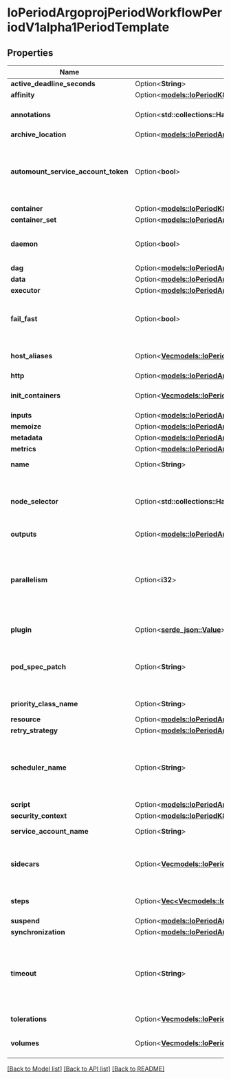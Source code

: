 # IoPeriodArgoprojPeriodWorkflowPeriodV1alpha1PeriodTemplate

## Properties

Name | Type | Description | Notes
------------ | ------------- | ------------- | -------------
**active_deadline_seconds** | Option<**String**> |  | [optional]
**affinity** | Option<[**models::IoPeriodK8sPeriodApiPeriodCorePeriodV1PeriodAffinity**](io.k8s.api.core.v1.Affinity.md)> |  | [optional]
**annotations** | Option<**std::collections::HashMap<String, String>**> | Annotations is a list of annotations to add to the template at runtime | [optional]
**archive_location** | Option<[**models::IoPeriodArgoprojPeriodWorkflowPeriodV1alpha1PeriodArtifactLocation**](io.argoproj.workflow.v1alpha1.ArtifactLocation.md)> |  | [optional]
**automount_service_account_token** | Option<**bool**> | AutomountServiceAccountToken indicates whether a service account token should be automatically mounted in pods. ServiceAccountName of ExecutorConfig must be specified if this value is false. | [optional]
**container** | Option<[**models::IoPeriodK8sPeriodApiPeriodCorePeriodV1PeriodContainer**](io.k8s.api.core.v1.Container.md)> |  | [optional]
**container_set** | Option<[**models::IoPeriodArgoprojPeriodWorkflowPeriodV1alpha1PeriodContainerSetTemplate**](io.argoproj.workflow.v1alpha1.ContainerSetTemplate.md)> |  | [optional]
**daemon** | Option<**bool**> | Daemon will allow a workflow to proceed to the next step so long as the container reaches readiness | [optional]
**dag** | Option<[**models::IoPeriodArgoprojPeriodWorkflowPeriodV1alpha1PeriodDagTemplate**](io.argoproj.workflow.v1alpha1.DAGTemplate.md)> |  | [optional]
**data** | Option<[**models::IoPeriodArgoprojPeriodWorkflowPeriodV1alpha1PeriodData**](io.argoproj.workflow.v1alpha1.Data.md)> |  | [optional]
**executor** | Option<[**models::IoPeriodArgoprojPeriodWorkflowPeriodV1alpha1PeriodExecutorConfig**](io.argoproj.workflow.v1alpha1.ExecutorConfig.md)> |  | [optional]
**fail_fast** | Option<**bool**> | FailFast, if specified, will fail this template if any of its child pods has failed. This is useful for when this template is expanded with `withItems`, etc. | [optional]
**host_aliases** | Option<[**Vec<models::IoPeriodK8sPeriodApiPeriodCorePeriodV1PeriodHostAlias>**](io.k8s.api.core.v1.HostAlias.md)> | HostAliases is an optional list of hosts and IPs that will be injected into the pod spec | [optional]
**http** | Option<[**models::IoPeriodArgoprojPeriodWorkflowPeriodV1alpha1PeriodHttp**](io.argoproj.workflow.v1alpha1.HTTP.md)> |  | [optional]
**init_containers** | Option<[**Vec<models::IoPeriodArgoprojPeriodWorkflowPeriodV1alpha1PeriodUserContainer>**](io.argoproj.workflow.v1alpha1.UserContainer.md)> | InitContainers is a list of containers which run before the main container. | [optional]
**inputs** | Option<[**models::IoPeriodArgoprojPeriodWorkflowPeriodV1alpha1PeriodInputs**](io.argoproj.workflow.v1alpha1.Inputs.md)> |  | [optional]
**memoize** | Option<[**models::IoPeriodArgoprojPeriodWorkflowPeriodV1alpha1PeriodMemoize**](io.argoproj.workflow.v1alpha1.Memoize.md)> |  | [optional]
**metadata** | Option<[**models::IoPeriodArgoprojPeriodWorkflowPeriodV1alpha1PeriodMetadata**](io.argoproj.workflow.v1alpha1.Metadata.md)> |  | [optional]
**metrics** | Option<[**models::IoPeriodArgoprojPeriodWorkflowPeriodV1alpha1PeriodMetrics**](io.argoproj.workflow.v1alpha1.Metrics.md)> |  | [optional]
**name** | Option<**String**> | Name is the name of the template | [optional]
**node_selector** | Option<**std::collections::HashMap<String, String>**> | NodeSelector is a selector to schedule this step of the workflow to be run on the selected node(s). Overrides the selector set at the workflow level. | [optional]
**outputs** | Option<[**models::IoPeriodArgoprojPeriodWorkflowPeriodV1alpha1PeriodOutputs**](io.argoproj.workflow.v1alpha1.Outputs.md)> |  | [optional]
**parallelism** | Option<**i32**> | Parallelism limits the max total parallel pods that can execute at the same time within the boundaries of this template invocation. If additional steps/dag templates are invoked, the pods created by those templates will not be counted towards this total. | [optional]
**plugin** | Option<[**serde_json::Value**](.md)> | Plugin is an Object with exactly one key | [optional]
**pod_spec_patch** | Option<**String**> | PodSpecPatch holds strategic merge patch to apply against the pod spec. Allows parameterization of container fields which are not strings (e.g. resource limits). | [optional]
**priority_class_name** | Option<**String**> | PriorityClassName to apply to workflow pods. | [optional]
**resource** | Option<[**models::IoPeriodArgoprojPeriodWorkflowPeriodV1alpha1PeriodResourceTemplate**](io.argoproj.workflow.v1alpha1.ResourceTemplate.md)> |  | [optional]
**retry_strategy** | Option<[**models::IoPeriodArgoprojPeriodWorkflowPeriodV1alpha1PeriodRetryStrategy**](io.argoproj.workflow.v1alpha1.RetryStrategy.md)> |  | [optional]
**scheduler_name** | Option<**String**> | If specified, the pod will be dispatched by specified scheduler. Or it will be dispatched by workflow scope scheduler if specified. If neither specified, the pod will be dispatched by default scheduler. | [optional]
**script** | Option<[**models::IoPeriodArgoprojPeriodWorkflowPeriodV1alpha1PeriodScriptTemplate**](io.argoproj.workflow.v1alpha1.ScriptTemplate.md)> |  | [optional]
**security_context** | Option<[**models::IoPeriodK8sPeriodApiPeriodCorePeriodV1PeriodPodSecurityContext**](io.k8s.api.core.v1.PodSecurityContext.md)> |  | [optional]
**service_account_name** | Option<**String**> | ServiceAccountName to apply to workflow pods | [optional]
**sidecars** | Option<[**Vec<models::IoPeriodArgoprojPeriodWorkflowPeriodV1alpha1PeriodUserContainer>**](io.argoproj.workflow.v1alpha1.UserContainer.md)> | Sidecars is a list of containers which run alongside the main container Sidecars are automatically killed when the main container completes | [optional]
**steps** | Option<[**Vec<Vec<models::IoPeriodArgoprojPeriodWorkflowPeriodV1alpha1PeriodWorkflowStep>>**](Vec.md)> | Steps define a series of sequential/parallel workflow steps | [optional]
**suspend** | Option<[**models::IoPeriodArgoprojPeriodWorkflowPeriodV1alpha1PeriodSuspendTemplate**](io.argoproj.workflow.v1alpha1.SuspendTemplate.md)> |  | [optional]
**synchronization** | Option<[**models::IoPeriodArgoprojPeriodWorkflowPeriodV1alpha1PeriodSynchronization**](io.argoproj.workflow.v1alpha1.Synchronization.md)> |  | [optional]
**timeout** | Option<**String**> | Timeout allows to set the total node execution timeout duration counting from the node's start time. This duration also includes time in which the node spends in Pending state. This duration may not be applied to Step or DAG templates. | [optional]
**tolerations** | Option<[**Vec<models::IoPeriodK8sPeriodApiPeriodCorePeriodV1PeriodToleration>**](io.k8s.api.core.v1.Toleration.md)> | Tolerations to apply to workflow pods. | [optional]
**volumes** | Option<[**Vec<models::IoPeriodK8sPeriodApiPeriodCorePeriodV1PeriodVolume>**](io.k8s.api.core.v1.Volume.md)> | Volumes is a list of volumes that can be mounted by containers in a template. | [optional]

[[Back to Model list]](../README.md#documentation-for-models) [[Back to API list]](../README.md#documentation-for-api-endpoints) [[Back to README]](../README.md)


